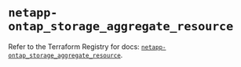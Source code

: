 # `netapp-ontap_storage_aggregate_resource`

Refer to the Terraform Registry for docs: [`netapp-ontap_storage_aggregate_resource`](https://registry.terraform.io/providers/netapp/netapp-ontap/2.3.0/docs/resources/storage_aggregate_resource).
